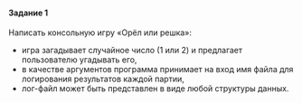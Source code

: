 #### Задание 1
Написать консольную игру «Орёл или решка»:

* игра загадывает случайное число (1 или 2) и предлагает пользователю угадывать его,
* в качестве аргументов программа принимает на вход имя файла для логирования результатов каждой партии, 
* лог-файл может быть представлен в виде любой структуры данных. 
